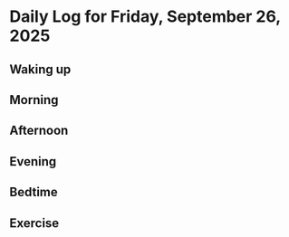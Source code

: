 # Daily Log for Friday, September 26, 2025

## Waking up

## Morning

## Afternoon

## Evening

## Bedtime

## Exercise
